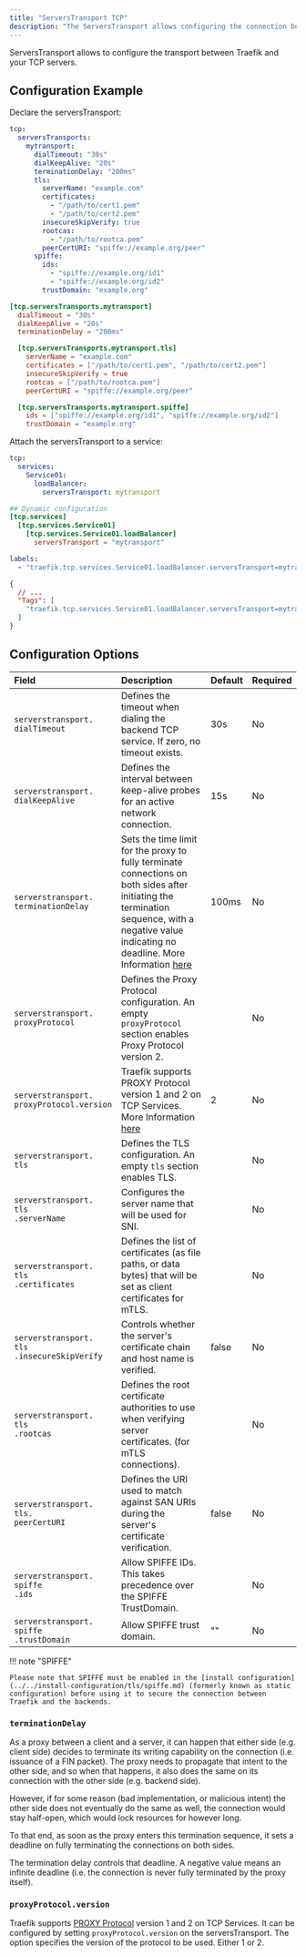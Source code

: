 ```yaml
---
title: "ServersTransport TCP"
description: "The ServersTransport allows configuring the connection between Traefik and the TCP servers in Kubernetes."
---
```


ServersTransport allows to configure the transport between Traefik and your TCP servers.

## Configuration Example

Declare the serversTransport:

```yaml tab="Structured (YAML)"
tcp:
  serversTransports:
    mytransport:
      dialTimeout: "30s"
      dialKeepAlive: "20s"
      terminationDelay: "200ms"
      tls:
        serverName: "example.com"
        certificates:
          - "/path/to/cert1.pem"
          - "/path/to/cert2.pem"
        insecureSkipVerify: true
        rootcas:
          - "/path/to/rootca.pem"
        peerCertURI: "spiffe://example.org/peer"
      spiffe:
        ids:
          - "spiffe://example.org/id1"
          - "spiffe://example.org/id2"
        trustDomain: "example.org"
```

```toml tab="Structured (TOML)"
[tcp.serversTransports.mytransport]
  dialTimeout = "30s"
  dialKeepAlive = "20s"
  terminationDelay = "200ms"

  [tcp.serversTransports.mytransport.tls]
    serverName = "example.com"
    certificates = ["/path/to/cert1.pem", "/path/to/cert2.pem"]
    insecureSkipVerify = true
    rootcas = ["/path/to/rootca.pem"]
    peerCertURI = "spiffe://example.org/peer"

  [tcp.serversTransports.mytransport.spiffe]
    ids = ["spiffe://example.org/id1", "spiffe://example.org/id2"]
    trustDomain = "example.org"
```

Attach the serversTransport to a service:

```yaml tab="Structured (YAML)"
tcp:
  services:
    Service01:
      loadBalancer:
        serversTransport: mytransport
```

```toml tab="Structured(TOML)"
## Dynamic configuration
[tcp.services]
  [tcp.services.Service01]
    [tcp.services.Service01.loadBalancer]
      serversTransport = "mytransport"
```

```yaml tab="Labels"
labels:
  - "traefik.tcp.services.Service01.loadBalancer.serversTransport=mytransport"
```

```json tab="Tags"
{
  // ...
  "Tags": [
    "traefik.tcp.services.Service01.loadBalancer.serversTransport=mytransport"
  ]
}
```

## Configuration Options

| Field                                                     | Description                                                                                                                                                                                                        | Default | Required |
|:----------------------------------------------------------|:-------------------------------------------------------------------------------------------------------------------------------------------------------------------------------------------------------------------|:--------|:---------|
| `serverstransport.`<br />`dialTimeout`                    | Defines the timeout when dialing the backend TCP service. If zero, no timeout exists.                                                                                                                              | 30s     | No       |
| `serverstransport.`<br />`dialKeepAlive`                  | Defines the interval between keep-alive probes for an active network connection.                                                                                                                                   | 15s     | No       |
| `serverstransport.`<br />`terminationDelay`               | Sets the time limit for the proxy to fully terminate connections on both sides after initiating the termination sequence, with a negative value indicating no deadline. More Information [here](#terminationdelay) | 100ms   | No       |
| `serverstransport.`<br />`proxyProtocol`                  | Defines the Proxy Protocol configuration. An empty `proxyProtocol` section enables Proxy Protocol version 2.                                                                                                       |         | No       |
| `serverstransport.`<br />`proxyProtocol.version`          | Traefik supports PROXY Protocol version 1 and 2 on TCP Services. More Information [here](#proxyprotocolversion)                                                                                                    | 2       | No       |
| `serverstransport.`<br />`tls`                            | Defines the TLS configuration. An empty `tls` section enables TLS.                                                                                                                                                 |         | No       |
| `serverstransport.`<br />`tls`<br />`.serverName`         | Configures the server name that will be used for SNI.                                                                                                                                                              |         | No       |
| `serverstransport.`<br />`tls`<br />`.certificates`       | Defines the list of certificates (as file paths, or data bytes) that will be set as client certificates for mTLS.                                                                                                  |         | No       |
| `serverstransport.`<br />`tls`<br />`.insecureSkipVerify` | Controls whether the server's certificate chain and host name is verified.                                                                                                                                         | false   | No       |
| `serverstransport.`<br />`tls`<br />`.rootcas`            | Defines the root certificate authorities to use when verifying server certificates. (for mTLS connections).                                                                                                        |         | No       |
| `serverstransport.`<br />`tls.`<br />`peerCertURI`        | Defines the URI used to match against SAN URIs during the server's certificate verification.                                                                                                                       | false   | No       |
| `serverstransport.`<br />`spiffe`<br />`.ids`             | Allow SPIFFE IDs.<br />This takes precedence over the SPIFFE TrustDomain.                                                                                                                                          |         | No       |
| `serverstransport.`<br />`spiffe`<br />`.trustDomain`     | Allow SPIFFE trust domain.                                                                                                                                                                                         | ""      | No       |

!!! note "SPIFFE"

    Please note that SPIFFE must be enabled in the [install configuration](../../install-configuration/tls/spiffe.md) (formerly known as static configuration) before using it to secure the connection between Traefik and the backends.

### `terminationDelay`

As a proxy between a client and a server, it can happen that either side (e.g. client side) decides to terminate its writing capability on the connection (i.e. issuance of a FIN packet).
The proxy needs to propagate that intent to the other side, and so when that happens, it also does the same on its connection with the other side (e.g. backend side).

However, if for some reason (bad implementation, or malicious intent) the other side does not eventually do the same as well,
the connection would stay half-open, which would lock resources for however long.

To that end, as soon as the proxy enters this termination sequence, it sets a deadline on fully terminating the connections on both sides.

The termination delay controls that deadline.
A negative value means an infinite deadline (i.e. the connection is never fully terminated by the proxy itself).

### `proxyProtocol.version`

Traefik supports [PROXY Protocol](https://www.haproxy.org/download/2.0/doc/proxy-protocol.txt) version 1 and 2 on TCP Services.
It can be configured by setting `proxyProtocol.version` on the serversTransport.
The option specifies the version of the protocol to be used. Either 1 or 2.
